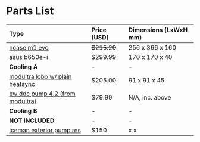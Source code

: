 # Parts List

Type|Price (USD)|Dimensions (LxWxH mm)
:---|:---|:---
[ncase m1 evo](https://ncased.com/collections/m1evo/products/m1evo-angled-kit-black-color) | ~~$215.20~~ | 256 x 366 x 160
[asus b650e-i](https://rog.asus.com/us/motherboards/rog-strix/rog-strix-b650e-i-gaming-wifi-model/) | $299.99 | 170 x 170 x 40
**Cooling A** | - | - 
[modultra lobo w/ plain heatsync](https://modultra.com/shop/ols/products/modultra-pump-block-plain-heatsink-combo) | $205.00 | 91 x 91 x 45
[ew ddc pump 4.2 (from modultra)](https://modultra.com/shop/ols/products/ddc-4-2) | $79.99 | N/A, inc. above
**Cooling B** | - | -
**NOT INCLUDED** | - | -
[iceman exterior pump res](https://www.icemancooler.com/page84.html?product_id=228&_l=en) | $150 | x x 
